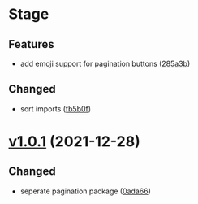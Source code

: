 # Stage

## Features

- add emoji support for pagination buttons ([285a3b](https://github.com/oceanroleplay/discord.ts/commit/285a3bedbb647bbd39579cf7484f166578513b1b))

## Changed

- sort imports ([fb5b0f](https://github.com/oceanroleplay/discord.ts/commit/fb5b0f82661313a4e9e6638db71670a7fb524ac2))

# [v1.0.1](https://github.com/oceanroleplay/discord.ts/releases/tag/p-v1.0.1) (2021-12-28)

## Changed

- seperate pagination package ([0ada66](https://github.com/oceanroleplay/discord.ts/commit/0ada665c21ce59b25ad28ed12e44fd44ebb45a45))
